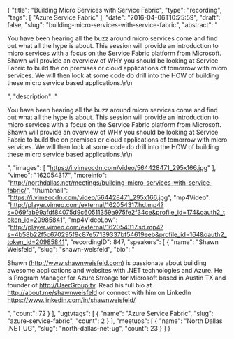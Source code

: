 {
  "title": "Building Micro Services with Service Fabric",
  "type": "recording",
  "tags": [
    "Azure Service Fabric"
  ],
  "date": "2016-04-06T10:25:59",
  "draft": false,
  "slug": "building-micro-services-with-service-fabric",
  "abstract": "<p>You have been hearing all the buzz around micro services come and find out what all the hype is about. This session will provide an introduction to micro services with a focus on the Service Fabric platform from Microsoft. Shawn will provide an overview of WHY you should be looking at Service Fabric to build the on premises or cloud applications of tomorrow with micro services. We will then look at some code do drill into the HOW of building these micro service based applications.\r\n</p>",
  "description": "<p>You have been hearing all the buzz around micro services come and find out what all the hype is about. This session will provide an introduction to micro services with a focus on the Service Fabric platform from Microsoft. Shawn will provide an overview of WHY you should be looking at Service Fabric to build the on premises or cloud applications of tomorrow with micro services. We will then look at some code do drill into the HOW of building these micro service based applications.\r\n</p>",
  "images": [
    "https://i.vimeocdn.com/video/564428471_295x166.jpg"
  ],
  "vimeo": "162054317",
  "moreinfo": "http://northdallas.net/meetings/building-micro-services-with-service-fabric/",
  "thumbnail": "https://i.vimeocdn.com/video/564428471_295x166.jpg",
  "mp4Video": "http://player.vimeo.com/external/162054317.hd.mp4?s=069fab99afdf84075d9c60511359a975fe2f34ce&profile_id=174&oauth2_token_id=20985841",
  "mp4VideoLow": "http://player.vimeo.com/external/162054317.sd.mp4?s=4b58b22f5c670295f9c87e57139337bf54619eeb&profile_id=164&oauth2_token_id=20985841",
  "recordingID": 847,
  "speakers": [
    {
      "name": "Shawn Weisfeld",
      "slug": "shawn-weisfeld",
      "bio": "<p>Shawn (http://www.shawnweisfeld.com) is passionate about building awesome applications and websites with .NET technologies and Azure. He is Program Manager for Azure Stroage for Microsoft based in Austin TX and founder of http://UserGroup.tv. Read his full bio at http://about.me/shawnweisfeld or connect with him on LinkedIn https://www.linkedin.com/in/shawnweisfeld/</p>",
      "count": 72
    }
  ],
  "ugtvtags": [
    {
      "name": "Azure Service Fabric",
      "slug": "azure-service-fabric",
      "count": 2
    }
  ],
  "meetups": [
    {
      "name": "North Dallas .NET UG",
      "slug": "north-dallas-net-ug",
      "count": 23
    }
  ]
}